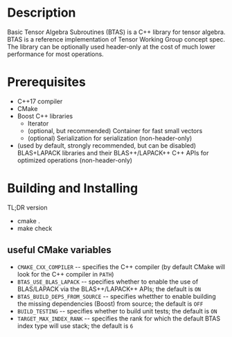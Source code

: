 Description
===========

Basic Tensor Algebra Subroutines (BTAS) is a C++ library for tensor algebra. BTAS is a reference implementation of Tensor Working Group concept spec. The library can be optionally used header-only at the cost of much lower performance for most operations.

Prerequisites
=============

* C++17 compiler
* CMake
* Boost C++ libraries
  - Iterator
  - (optional, but recommended) Container for fast small vectors
  - (optional) Serialization for serialization (non-header-only)
* (used by default, strongly recommended, but can be disabled) BLAS+LAPACK libraries and their BLAS++/LAPACK++ C++ APIs for optimized operations (non-header-only)

Building and Installing
=======================
TL;DR version
* cmake .
* make check

## useful CMake variables
- `CMAKE_CXX_COMPILER` -- specifies the C++ compiler (by default CMake will look for the C++ compiler in `PATH`)
- `BTAS_USE_BLAS_LAPACK` -- specifies whether to enable the use of BLAS/LAPACK via the BLAS++/LAPACK++ APIs; the default is `ON`
- `BTAS_BUILD_DEPS_FROM_SOURCE` -- specifies whetther to enable building the missing dependencies (Boost) from source; the default is `OFF`
- `BUILD_TESTING` -- specifies whether to build unit tests; the default is `ON`
- `TARGET_MAX_INDEX_RANK` -- specifies the rank for which the default BTAS index type will use stack; the default is `6`
